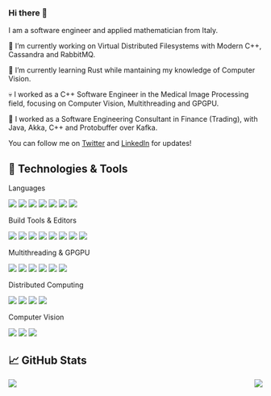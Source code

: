 ### Hi there 👋

I am a software engineer and applied mathematician from Italy.

🔭 I’m currently working on Virtual Distributed Filesystems with Modern C++, Cassandra and RabbitMQ.

🌱 I’m currently learning Rust while mantaining my knowledge of Computer Vision.


💀 I worked as a C++ Software Engineer in the Medical Image Processing field, focusing on Computer Vision, Multithreading and GPGPU.

🏦 I worked as a Software Engineering Consultant in Finance (Trading), with Java, Akka, C++ and Protobuffer over Kafka.


You can follow me on <a href="https://twitter.com/fsaporito">Twitter</a> and <a href="https://www.linkedin.com/in/fsaporito">LinkedIn</a> for updates!

## 🔧 Technologies & Tools
Languages

![](https://img.shields.io/badge/Code-C-informational?style=flat&logo=c&logoColor=white&color=2bbc8a)
![](https://img.shields.io/badge/Code-C++-informational?style=flat&logo=c++&logoColor=white&color=2bbc8a)
![](https://img.shields.io/badge/Code-Golang-informational?style=flat&logo=go&logoColor=white&color=2bbc8a)
![](https://img.shields.io/badge/Code-Java-informational?style=flat&logo=java&logoColor=white&color=2bbc8a)
![](https://img.shields.io/badge/Code-Matlab-informational?style=flat&logo=matlab&logoColor=white&color=2bbc8a)
![](https://img.shields.io/badge/Code-Python-informational?style=flat&logo=python&logoColor=white&color=2bbc8a)
![](https://img.shields.io/badge/Code-Rust-informational?style=flat&logo=rust&logoColor=white&color=2bbc8a)

Build Tools & Editors

![](https://img.shields.io/badge/BuildTool-CMake-informational?style=flat&logo=cmake&logoColor=white&color=2bbc8a)
![](https://img.shields.io/badge/Editor-Eclipse-informational?style=flat&logo=eclipse-ide&logoColor=white&color=2bbc8a)
![](https://img.shields.io/badge/Versioning-Git-informational?style=flat&logo=git&logoColor=white&color=2bbc8a)
![](https://img.shields.io/badge/BuildTool-Make-informational?style=flat&logo=make&logoColor=white&color=2bbc8a)
![](https://img.shields.io/badge/BuildTool-Maven-informational?style=flat&logo=maven&logoColor=white&color=2bbc8a)
![](https://img.shields.io/badge/Versioning-SVN-informational?style=flat&logo=svn&logoColor=white&color=2bbc8a)
![](https://img.shields.io/badge/Editor-Visual&nbsp;Studio-informational?style=flat&logo=visual-studio&logoColor=white&color=2bbc8a)
![](https://img.shields.io/badge/Editor-Visual&nbsp;Studio&nbsp;Code-informational?style=flat&logo=visual-studio-code&logoColor=white&color=2bbc8a)

Multithreading & GPGPU

![](https://img.shields.io/badge/GPU-Cuda-informational?style=flat&logo=cuda&logoColor=white&color=2bbc8a)
![](https://img.shields.io/badge/CPU-Intel&nbsp;TBB-informational?style=flat&logo=make&logoColor=white&color=2bbc8a)
![](https://img.shields.io/badge/GPU-Nvidia&nbsp;Thrust-informational?style=flat&logo=cuda&logoColor=white&color=2bbc8a)
![](https://img.shields.io/badge/CPU-OpenMP-informational?style=flat&logo=make&logoColor=white&color=2bbc8a)
![](https://img.shields.io/badge/CPU-std::thread-informational?style=flat&logo=make&logoColor=white&color=2bbc8a)
![](https://img.shields.io/badge/CPU-Windows&nbsp;Threads-informational?style=flat&logo=make&logoColor=white&color=2bbc8a)

Distributed Computing

![](https://img.shields.io/badge/HPC-Akka-informational?style=flat&logo=make&logoColor=white&color=2bbc8a)
![](https://img.shields.io/badge/HPC-CAF-informational?style=flat&logo=make&logoColor=white&color=2bbc8a)
![](https://img.shields.io/badge/HPC-MPI-informational?style=flat&logo=make&logoColor=white&color=2bbc8a)
![](https://img.shields.io/badge/HPC-RabbitMQ-informational?style=flat&logo=make&logoColor=white&color=2bbc8a)

Computer Vision

![](https://img.shields.io/badge/CV-Intel&nbsp;IPP-informational?style=flat&logo=make&logoColor=white&color=2bbc8a)
![](https://img.shields.io/badge/CV-NVidia&nbsp;Npp-informational?style=flat&logo=make&logoColor=white&color=2bbc8a)
![](https://img.shields.io/badge/CV-OpenCV-informational?style=flat&logo=make&logoColor=white&color=2bbc8a)



## &#x1f4c8; GitHub Stats

<img align="left" src="https://github-readme-stats.vercel.app/api/top-langs/?username=fsaporito&count_private=true&langs_count=8&layout=compact&show_icons=true" /><img align="right" src="https://github-readme-stats.vercel.app/api?username=fsaporito&show_icons=true&count_private=true&show_icons=true" />
                                                                                               
<!--
**fsaporito/fsaporito** is a ✨ _special_ ✨ repository because its `README.md` (this file) appears on your GitHub profile.

Here are some ideas to get you started:

- 🔭 I’m currently working on ...
- 🌱 I’m currently learning ...
- 👯 I’m looking to collaborate on ...
- 🤔 I’m looking for help with ...
- 💬 Ask me about ...
- 📫 How to reach me: ...
- 😄 Pronouns: ...
- ⚡ Fun fact: ...
-->
